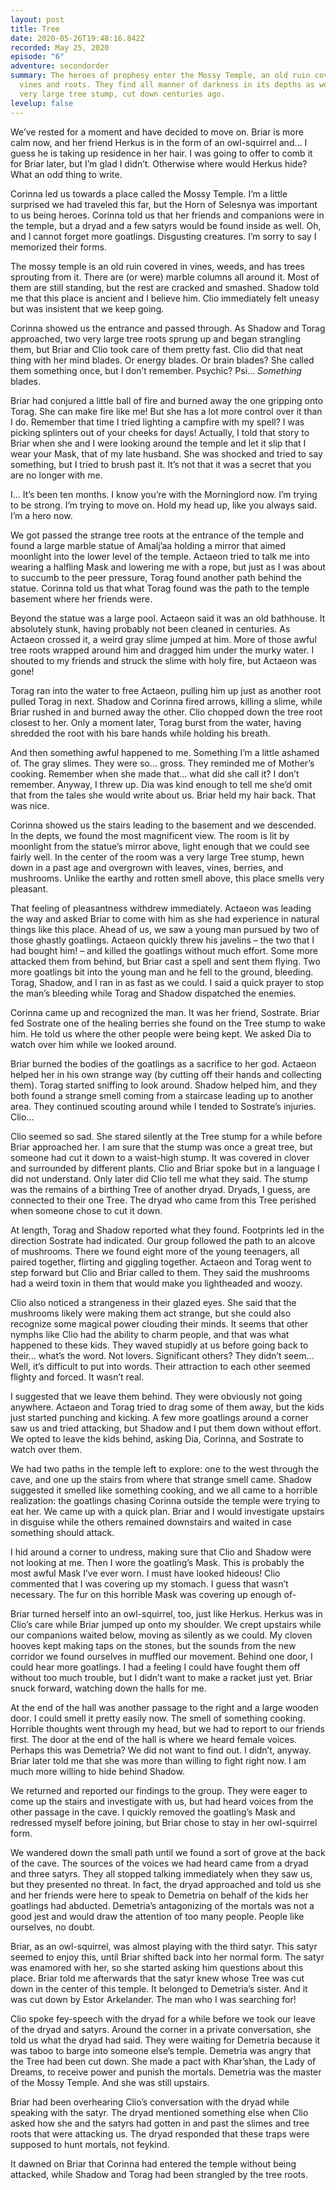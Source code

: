 ```yaml
---
layout: post
title: Tree
date: 2020-05-26T19:48:16.842Z
recorded: May 25, 2020
episode: "6"
adventure: secondorder
summary: The heroes of prophesy enter the Mossy Temple, an old ruin covered in
  vines and roots. They find all manner of darkness in its depths as well as a
  very large tree stump, cut down centuries ago.
levelup: false
---
```

We’ve rested for a moment and have decided to move on. Briar is more calm now, and her friend Herkus is in the form of an owl-squirrel and… I guess he is taking up residence in her hair. I was going to offer to comb it for Briar later, but I’m glad I didn’t. Otherwise where would Herkus hide? What an odd thing to write.

Corinna led us towards a place called the Mossy Temple. I’m a little surprised we had traveled this far, but the Horn of Selesnya was important to us being heroes. Corinna told us that her friends and companions were in the temple, but a dryad and a few satyrs would be found inside as well. Oh, and I cannot forget more goatlings. Disgusting creatures. I’m sorry to say I memorized their forms.

The mossy temple is an old ruin covered in vines, weeds, and has trees sprouting from it. There are (or were) marble columns all around it. Most of them are still standing, but the rest are cracked and smashed. Shadow told me that this place is ancient and I believe him. Clio immediately felt uneasy but was insistent that we keep going.

Corinna showed us the entrance and passed through. As Shadow and Torag approached, two very large tree roots sprung up and began strangling them, but Briar and Clio took care of them pretty fast. Clio did that neat thing with her mind blades. Or energy blades. Or brain blades? She called them something once, but I don’t remember. Psychic? Psi… *Something* blades.

Briar had conjured a little ball of fire and burned away the one gripping onto Torag. She can make fire like me! But she has a lot more control over it than I do. Remember that time I tried lighting a campfire with my spell? I was picking splinters out of your cheeks for days! Actually, I told that story to Briar when she and I were looking around the temple and let it slip that I wear your Mask, that of my late husband. She was shocked and tried to say something, but I tried to brush past it. It’s not that it was a secret that you are no longer with me.

I… It’s been ten months. I know you’re with the Morninglord now. I’m trying to be strong. I’m trying to move on. Hold my head up, like you always said. I’m a hero now.

We got passed the strange tree roots at the entrance of the temple and found a large marble statue of Amalj’aa holding a mirror that aimed moonlight into the lower level of the temple. Actaeon tried to talk me into wearing a halfling Mask and lowering me with a rope, but just as I was about to succumb to the peer pressure, Torag found another path behind the statue. Corinna told us that what Torag found was the path to the temple basement where her friends were.

Beyond the statue was a large pool. Actaeon said it was an old bathhouse. It absolutely stunk, having probably not been cleaned in centuries. As Actaeon crossed it, a weird gray slime jumped at him. More of those awful tree roots wrapped around him and dragged him under the murky water. I shouted to my friends and struck the slime with holy fire, but Actaeon was gone!

Torag ran into the water to free Actaeon, pulling him up just as another root pulled Torag in next. Shadow and Corinna fired arrows, killing a slime, while Briar rushed in and burned away the other. Clio chopped down the tree root closest to her. Only a moment later, Torag burst from the water, having shredded the root with his bare hands while holding his breath.

And then something awful happened to me. Something I’m a little ashamed of. The gray slimes. They were so… gross. They reminded me of Mother’s cooking. Remember when she made that… what did she call it? I don’t remember. Anyway, I threw up. Dia was kind enough to tell me she’d omit that from the tales she would write about us. Briar held my hair back. That was nice.

Corinna showed us the stairs leading to the basement and we descended. In the depts, we found the most magnificent view. The room is lit by moonlight from the statue’s mirror above, light enough that we could see fairly well. In the center of the room was a very large Tree stump, hewn down in a past age and overgrown with leaves, vines, berries, and mushrooms. Unlike the earthy and rotten smell above, this place smells very pleasant.

That feeling of pleasantness withdrew immediately. Actaeon was leading the way and asked Briar to come with him as she had experience in natural things like this place. Ahead of us, we saw a young man pursued by two of those ghastly goatlings. Actaeon quickly threw his javelins – the two that I had bought him! – and killed the goatlings without much effort. Some more attacked them from behind, but Briar cast a spell and sent them flying. Two more goatlings bit into the young man and he fell to the ground, bleeding. Torag, Shadow, and I ran in as fast as we could. I said a quick prayer to stop the man’s bleeding while Torag and Shadow dispatched the enemies.

Corinna came up and recognized the man. It was her friend, Sostrate. Briar fed Sostrate one of the healing berries she found on the Tree stump to wake him. He told us where the other people were being kept. We asked Dia to watch over him while we looked around.

Briar burned the bodies of the goatlings as a sacrifice to her god. Actaeon helped her in his own strange way (by cutting off their hands and collecting them). Torag started sniffing to look around. Shadow helped him, and they both found a strange smell coming from a staircase leading up to another area. They continued scouting around while I tended to Sostrate’s injuries. Clio…

Clio seemed so sad. She stared silently at the Tree stump for a while before Briar approached her. I am sure that the stump was once a great tree, but someone had cut it down to a waist-high stump. It was covered in clover and surrounded by different plants. Clio and Briar spoke but in a language I did not understand. Only later did Clio tell me what they said. The stump was the remains of a birthing Tree of another dryad. Dryads, I guess, are connected to their one Tree. The dryad who came from this Tree perished when someone chose to cut it down.

At length, Torag and Shadow reported what they found. Footprints led in the direction Sostrate had indicated. Our group followed the path to an alcove of mushrooms. There we found eight more of the young teenagers, all paired together, flirting and giggling together. Actaeon and Torag went to step forward but Clio and Briar called to them. They said the mushrooms had a weird toxin in them that would make you lightheaded and woozy.

Clio also noticed a strangeness in their glazed eyes. She said that the mushrooms likely were making them act strange, but she could also recognize some magical power clouding their minds. It seems that other nymphs like Clio had the ability to charm people, and that was what happened to these kids. They waved stupidly at us before going back to their… what’s the word. Not lovers. Significant others? They didn’t seem… Well, it’s difficult to put into words. Their attraction to each other seemed flighty and forced. It wasn’t real.

I suggested that we leave them behind. They were obviously not going anywhere. Actaeon and Torag tried to drag some of them away, but the kids just started punching and kicking. A few more goatlings around a corner saw us and tried attacking, but Shadow and I put them down without effort. We opted to leave the kids behind, asking Dia, Corinna, and Sostrate to watch over them.

We had two paths in the temple left to explore: one to the west through the cave, and one up the stairs from where that strange smell came. Shadow suggested it smelled like something cooking, and we all came to a horrible realization: the goatlings chasing Corinna outside the temple were trying to eat her. We came up with a quick plan. Briar and I would investigate upstairs in disguise while the others remained downstairs and waited in case something should attack.

I hid around a corner to undress, making sure that Clio and Shadow were not looking at me. Then I wore the goatling’s Mask. This is probably the most awful Mask I’ve ever worn. I must have looked hideous! Clio commented that I was covering up my stomach. I guess that wasn’t necessary. The fur on this horrible Mask was covering up enough of-

Briar turned herself into an owl-squirrel, too, just like Herkus. Herkus was in Clio’s care while Briar jumped up onto my shoulder. We crept upstairs while our companions waited below, moving as silently as we could. My cloven hooves kept making taps on the stones, but the sounds from the new corridor we found ourselves in muffled our movement. Behind one door, I could hear more goatlings. I had a feeling I could have fought them off without too much trouble, but I didn’t want to make a racket just yet. Briar snuck forward, watching down the halls for me.

At the end of the hall was another passage to the right and a large wooden door. I could smell it pretty easily now. The smell of something cooking. Horrible thoughts went through my head, but we had to report to our friends first. The door at the end of the hall is where we heard female voices. Perhaps this was Demetria? We did not want to find out. I didn’t, anyway. Briar later told me that she was more than willing to fight right now. I am much more willing to hide behind Shadow.

We returned and reported our findings to the group. They were eager to come up the stairs and investigate with us, but had heard voices from the other passage in the cave. I quickly removed the goatling’s Mask and redressed myself before joining, but Briar chose to stay in her owl-squirrel form.

We wandered down the small path until we found a sort of grove at the back of the cave. The sources of the voices we had heard came from a dryad and three satyrs. They all stopped talking immediately when they saw us, but they presented no threat. In fact, the dryad approached and told us she and her friends were here to speak to Demetria on behalf of the kids her goatlings had abducted. Demetria’s antagonizing of the mortals was not a good jest and would draw the attention of too many people. People like ourselves, no doubt.

Briar, as an owl-squirrel, was almost playing with the third satyr. This satyr seemed to enjoy this, until Briar shifted back into her normal form. The satyr was enamored with her, so she started asking him questions about this place. Briar told me afterwards that the satyr knew whose Tree was cut down in the center of this temple. It belonged to Demetria’s sister. And it was cut down by Estor Arkelander. The man who I was searching for!

Clio spoke fey-speech with the dryad for a while before we took our leave of the dryad and satyrs. Around the corner in a private conversation, she told us what the dryad had said. They were waiting for Demetria because it was taboo to barge into someone else’s temple. Demetria was angry that the Tree had been cut down. She made a pact with Khar’shan, the Lady of Dreams, to receive power and punish the mortals. Demetria was the master of the Mossy Temple. And she was still upstairs.

Briar had been overhearing Clio’s conversation with the dryad while speaking with the satyr. The dryad mentioned something else when Clio asked how she and the satyrs had gotten in and past the slimes and tree roots that were attacking us. The dryad responded that these traps were supposed to hunt mortals, not feykind.

It dawned on Briar that Corinna had entered the temple without being attacked, while Shadow and Torag had been strangled by the tree roots.